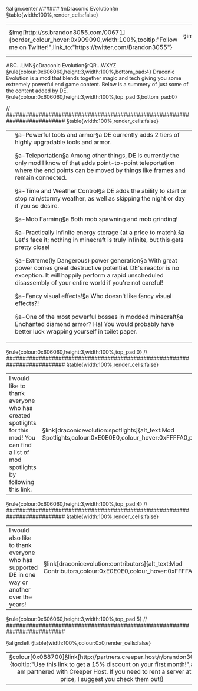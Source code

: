 §align:center
//##### §nDraconic Evolution§n
§table{width:100%,render_cells:false} 
<table column_layout="18,1*,18">
<tr>
	<td align="left">§img[http://ss.brandon3055.com/00671]{border_colour_hover:0x909090,width:100%,tooltip:"Follow me on Twitter!",link_to:"https://twitter.com/Brandon3055"}</td>
	<td align="center">§img[http://ss.brandon3055.com/772e8]{width:50%}</td>
	<td align="top right">§img[http://ss.brandon3055.com/4b67c]{border_colour_hover:0x909090,width:100%,tooltip:"Support my work on patreon!",link_to:"https://www.patreon.com/brandon3055"}</td>
</tr>
</table>

ABC...LMN§cDraconic Evolution§rQR...WXYZ
§rule{colour:0x606060,height:3,width:100%,bottom_pad:4}
Draconic Evolution is a mod that blends together magic and tech giving you some extremely powerful end game content. Below is a summery of just some of the content added by DE.
§rule{colour:0x606060,height:3,width:100%,top_pad:3,bottom_pad:0}

// ##########################################################################
§table{width:100%,render_cells:false} 
<table column_layout="25,1*"><tr><td></td><td>
§a-Powerful tools and armor§a
DE currently adds 2 tiers of highly upgradable tools and armor.

§a-Teleportation§a
Among other things, DE is currently the only mod I know of that adds point-to-point teleportation where the end points can be moved by things like frames and remain connected.

§a-Time and Weather Control§a
DE adds the ability to start or stop rain/stormy weather, as well as skipping the night or day if you so desire.

§a-Mob Farming§a
Both mob spawning and mob grinding!
          
§a-Practically infinite energy storage (at a price to match).§a
Let's face it; nothing in minecraft is truly infinite, but this gets pretty close!

§a-Extreme(ly Dangerous) power generation§a
With great power comes great destructive potential. DE's reactor is no exception. It will happily perform a rapid unscheduled disassembly of your entire world if you're not careful!

§a-Fancy visual effects!§a
Who doesn't like fancy visual effects?!

§a-One of the most powerful bosses in modded minecraft§a
Enchanted diamond armor? Ha! You would probably have better luck wrapping yourself in toilet paper.
</td></tr></table>

§rule{colour:0x606060,height:3,width:100%,top_pad:0}
// ##########################################################################
§table{width:100%,render_cells:false} 
<table column_layout="1*,130">
<tr>
	<td>I would like to thank averyone who has created spotlights for this mod! You can find a list of mod spotlights by following this link.</td>
	<td align="middle right">§link[draconicevolution:spotlights]{alt_text:Mod Spotlights,colour:0xE0E0E0,colour_hover:0xFFFFA0,padding:5,left_pad:12,right_pad:13,link_style:vanilla}</td>
</tr>
</table>
§rule{colour:0x606060,height:3,width:100%,top_pad:4}
// ##########################################################################
§table{width:100%,render_cells:false} 
<table column_layout="1*,100">
<tr>
	<td>I would also like to thank everyone who has supported DE in one way or another over the years!</td>
	<td align="middle right">§link[draconicevolution:contributors]{alt_text:Mod Contributors,colour:0xE0E0E0,colour_hover:0xFFFFA0,padding:5,link_style:vanilla}</td>
</tr>
</table>
§rule{colour:0x606060,height:3,width:100%,top_pad:5}
// ##########################################################################

§align:left
§table{width:100%,colour:0x0,render_cells:false} 
<table column_layout="1*,90">
<tr padding="2,0,1,3" align="middle">
	<td>§colour[0x088700]§link[http://partners.creeper.host/r/brandon30557nc]{tooltip:"Use this link to get a 15% discount on your first month!",alt_text:I am partnered with Creeper Host. If you need to rent a server at a fair price, I suggest you check them out!}</td>
	<td>§img[http://ss.brandon3055.com/0f927]{tooltip:"Use this link to get a 15% discount on your first month!",width:100%,link_to:"http://partners.creeper.host/r/brandon30557nc"}</td>
</tr>
</table>